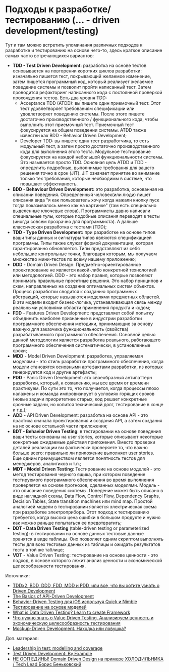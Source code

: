 # Подходы к разработке/тестированию (... - driven development/testing)

Тут и там можно встретить упоминания различных подходов к разработке и тестированию на основе чего-то, здесь краткое описание самых часто встречающихся вариантов:

* **TDD - Test Driven Development**: разработка на основе тестов основывается на повторении коротких циклов разработки: изначально пишется тест, покрывающий желаемое изменение, затем пишется программный код, который реализует желаемое поведение системы и позволит пройти написанный тест. Затем проводится рефакторинг написанного кода с постоянной проверкой прохождения тестов. Есть два уровня TDD:
  * Acceptance TDD (ATDD): вы пишете один приемочный тест. Этот тест удовлетворяет требованиям спецификации или удовлетворяет поведению системы. После этого пишете достаточно производственного / функционального кода, чтобы выполнить этот приемочный тест. Приемочный тест фокусируется на общем поведении системы. ATDD также известен как BDD - Behavior Driven Development;
  * Developer TDD: вы пишете один тест разработчика, то есть модульный тест, а затем просто достаточно производственного кода для выполнения этого теста. Модульное тестирование фокусируется на каждой небольшой функциональности системы. Это называется просто TDD. Основная цель ATDD и TDD - определить подробные, выполнимые требования для вашего решения точно в срок (JIT). JIT означает принятие во внимание только тех требований, которые необходимы в системе, что повышает эффективность.
* **BDD - Behaviour Driven Development:** это разработка, основанная на описании поведения. Определенный человек(или люди) пишет описания вида "я как пользователь хочу когда нажали кнопку пуск тогда показывалось меню как на картинке" (там есть специально выделенные ключевые слова). Программисты давно написали специальные тулы, которые подобные описания переводят в тесты (иногда совсем прозрачно для программиста). А дальше классическая разработка с тестами (TDD);
* **TDD - Type Driven Development:** при разработке на основе типов ваши типы данных и сигнатуры типов являются спецификацией программы. Типы также служат формой документации, которая гарантированно обновляется. Типы представляют из себя небольшие контрольные точки, благодаря которым, мы получаем множество мини-тестов по всему нашему приложению;
* **DDD** - Domain Driven Design: Предметно-ориентированное проектирование не является какой-либо конкретной технологией или методологией. DDD - это набор правил, которые позволяют принимать правильные проектные решения. Это набор принципов и схем, направленных на создание оптимальных систем объектов. Процесс разработки сводится к созданию программных абстракций, которые называются моделями предметных областей. В эти модели входит бизнес-логика, устанавливающая связь между реальными условиями области применения продукта и кодом;
* **FDD** - Features Driven Development: представляет собой попытку объединить наиболее признанные в индустрии разработки программного обеспечения методики, принимающие за основу важную для заказчика функциональность (свойства) разрабатываемого программного обеспечения. Основной целью данной методологии является разработка реального, работающего программного обеспечения систематически, в установленные сроки;
* **MDD** - Model Driven Development: разработка, управляемая моделями - это стиль разработки программного обеспечения, когда модели становятся основными артефактами разработки, из которых генерируется код и другие артефакты;
* **PDD** - Panic Driven Development: это своеобразный антипаттерн разработки, который, к сожалению, мы все время от времени практикуем. По сути это то, что получается, когда процессы плохо налажены и команда импровизирует в условиях горящих сроков (новые задачи приоритетнее старых, код решает конкретные срочные задачи, но копится технический долг, тестирование в конце и т.д.);
* **ADD** - API Driven Development: разработка на основе API - это практика сначала проектирования и создания API, а затем создания на их основе остальной части приложения;
* **BDT - Behavior Driven Testing**: в тестировании на основе поведения ваши тесты основаны на user stories, которые описывают некоторые конкретные ожидаемые действия приложения. Вместо проверки деталей реализации вы фактически проверяете то, что важно больше всего: правильно ли приложение выполняет user stories. Еще одним преимуществом является понятность тестов для менеджеров, аналитиков и т.п.;
* **MDT - Model Driven Testing**: Тестирование на основе моделей - это метод тестирования черного ящика, при котором поведение тестируемого программного обеспечения во время выполнения проверяется на основе прогнозов, сделанных моделями. Модель - это описание поведения системы. Поведение может быть описано в виде наглядной схемы, Data Flow, Control Flow, Dependency Graphs, Decision Tables, State transition machines или mind map. Простой аналогией модели в тестировании является электрическая схема при разработке электроприбора. Этот подход к тестированию требуется, когда высока цена ошибки в большом продукте и нужно как можно раньше попытаться ее предотвратить;
* **DDT - Data Driven Testing** (table-driven testing or parameterized testing): в тестировании на основе данных тестовые данные хранятся в виде таблицы. Оно позволяет одним скриптом выполнять тесты для всех тестовых данных из таблицы и ожидать результатов теста в той же таблице;
* **VDT** - Value Driven Testing: тестирование на основе ценности - это подход, в основе которого лежит анализ ценности и экономической целесообразности тестирования.

Источники:

* [TDDx2, BDD, DDD, FDD, MDD и PDD, или все, что вы хотите узнать о Driven Development](https://habr.com/ru/post/459620/)
* [The Basics of API-Driven Development](https://dzone.com/articles/abcs-of-api-driven-development)
* [Behavior-Driven Testing для iOS используя Quick и Nimble](https://habr.com/ru/post/352694/)
* [Тестирование на основе моделей](https://habr.com/ru/company/jugru/blog/506048/)
* [What is Data Driven Testing? Learn to create Framework](https://www.guru99.com/data-driven-testing.html)
* [Что нужно знать о Value Driven Testing. Анализируем ценность и экономическую целесообразность тестирования](https://dou.ua/lenta/columns/value-driven-testing/)
* [Mockup-Driven Development. Находка или ловушка?](https://www.youtube.com/watch?v=olAOOVe4f0A)

Доп. материал:

* [Leadership in test: modelling and coverage](https://theqalead.com/topics/test-modelling-and-coverage/)
* [Test Driven Development: By Example](https://www.amazon.com/Test-Driven-Development-Kent-Beck/dp/0321146530)
* [НЕ ООП ЕДИНЫ! Domain Driven Design на примере ХОЛОДИЛЬНИКА / Tech Lead Борис Беньковский](https://www.youtube.com/watch?v=rkQ3-T82pkU)
